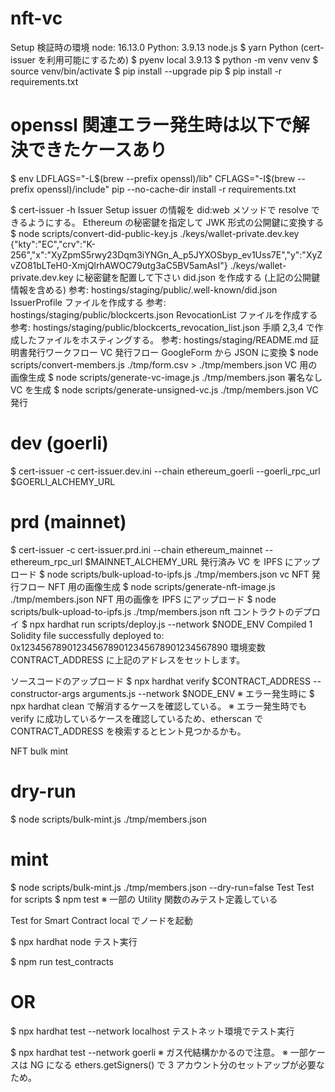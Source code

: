 # nft-vc

Setup
検証時の環境
node: 16.13.0
Python: 3.9.13
node.js
$ yarn
Python (cert-issuer を利用可能にするため)
$ pyenv local 3.9.13
$ python -m venv venv
$ source venv/bin/activate
$ pip install --upgrade pip
$ pip install -r requirements.txt

# openssl 関連エラー発生時は以下で解決できたケースあり
$ env LDFLAGS="-L$(brew --prefix openssl)/lib" CFLAGS="-I$(brew --prefix openssl)/include" pip --no-cache-dir install -r requirements.txt

$ cert-issuer -h
Issuer Setup
issuer の情報を did:web メソッドで resolve できるようにする。
Ethereum の秘密鍵を指定して JWK 形式の公開鍵に変換する
$ node scripts/convert-did-public-key.js ./keys/wallet-private.dev.key
{"kty":"EC","crv":"K-256","x":"XyZpmS5rwy23Dqm3iYNGn_A_p5JYXOSbyp_ev1Uss7E","y":"XyZvZO81bLTeH0-XmjQlrhAWOC79utg3aC5BV5amAsI"}
./keys/wallet-private.dev.key に秘密鍵を配置して下さい
did.json を作成する (上記の公開鍵情報を含める)
参考: hostings/staging/public/.well-known/did.json
IssuerProfile ファイルを作成する
参考: hostings/staging/public/blockcerts.json
RevocationList ファイルを作成する
参考: hostings/staging/public/blockcerts_revocation_list.json
手順 2,3,4 で作成したファイルをホスティングする。
参考: hostings/staging/README.md
証明書発行ワークフロー
VC 発行フロー
GoogleForm から JSON に変換
$ node scripts/convert-members.js ./tmp/form.csv > ./tmp/members.json
VC 用の画像生成
$ node scripts/generate-vc-image.js ./tmp/members.json
署名なし VC を生成
$ node scripts/generate-unsigned-vc.js ./tmp/members.json
VC 発行
# dev (goerli)
$ cert-issuer -c cert-issuer.dev.ini --chain ethereum_goerli --goerli_rpc_url $GOERLI_ALCHEMY_URL

# prd (mainnet)
$ cert-issuer -c cert-issuer.prd.ini --chain ethereum_mainnet --ethereum_rpc_url $MAINNET_ALCHEMY_URL
発行済み VC を IPFS にアップロード
$ node scripts/bulk-upload-to-ipfs.js ./tmp/members.json vc
NFT 発行フロー
NFT 用の画像生成
$ node scripts/generate-nft-image.js ./tmp/members.json
NFT 用の画像を IPFS にアップロード
$ node scripts/bulk-upload-to-ipfs.js ./tmp/members.json nft
コントラクトのデプロイ
$ npx hardhat run scripts/deploy.js --network $NODE_ENV
Compiled 1 Solidity file successfully
deployed to: 0x1234567890123456789012345678901234567890
環境変数 CONTRACT_ADDRESS に上記のアドレスをセットします。

ソースコードのアップロード
$ npx hardhat verify $CONTRACT_ADDRESS --constructor-args arguments.js --network $NODE_ENV
※ エラー発生時に $ npx hardhat clean で解消するケースを確認している。 ※ エラー発生時でも verify に成功しているケースを確認しているため、etherscan で CONTRACT_ADDRESS を検索するとヒント見つかるかも。

NFT bulk mint
# dry-run
$ node scripts/bulk-mint.js ./tmp/members.json

# mint
$ node scripts/bulk-mint.js ./tmp/members.json --dry-run=false
Test
Test for scripts
$ npm test
※ 一部の Utility 関数のみテスト定義している

Test for Smart Contract
local でノードを起動

$ npx hardhat node
テスト実行

$ npm run test_contracts
# OR
$ npx hardhat test --network localhost
テストネット環境でテスト実行

$ npx hardhat test --network goerli
※ ガス代結構かかるので注意。 ※ 一部ケースは NG になる ethers.getSigners() で 3 アカウント分のセットアップが必要なため。
